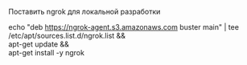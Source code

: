 Поставить ngrok для локальной разработки

echo "deb https://ngrok-agent.s3.amazonaws.com buster main" | tee /etc/apt/sources.list.d/ngrok.list && \
    apt-get update && \
    apt-get install -y ngrok